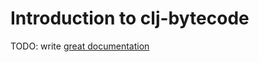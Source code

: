 # Introduction to clj-bytecode

TODO: write [great documentation](http://jacobian.org/writing/great-documentation/what-to-write/)
